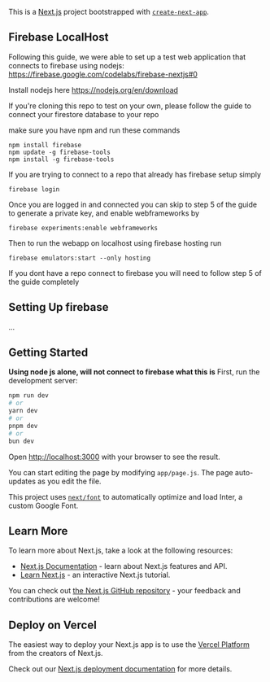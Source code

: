 This is a [Next.js](https://nextjs.org/) project bootstrapped with [`create-next-app`](https://github.com/vercel/next.js/tree/canary/packages/create-next-app).

## Firebase LocalHost
Following this guide, we were able to set up a test web application that connects to firebase using nodejs: https://firebase.google.com/codelabs/firebase-nextjs#0

Install nodejs here https://nodejs.org/en/download


If you're cloning this repo to test on your own, please follow the guide to connect your firestore database to your repo 

make sure you have npm and run these commands

```
npm install firebase
npm update -g firebase-tools
npm install -g firebase-tools
```

If you are trying to connect to a repo that already has firebase setup simply

```
firebase login
```

Once you are logged in and connected you can skip to step 5 of the guide to generate a private key, and enable webframeworks by
```
firebase experiments:enable webframeworks
```

Then to run the webapp on localhost using firebase hosting run
```
firebase emulators:start --only hosting
```

If you dont have a repo connect to firebase you will need to follow step 5 of the guide completely

## Setting Up firebase
...



## Getting Started
**Using node js alone, will not connect to firebase what this is**
First, run the development server:

```bash
npm run dev
# or
yarn dev
# or
pnpm dev
# or
bun dev
```

Open [http://localhost:3000](http://localhost:3000) with your browser to see the result.

You can start editing the page by modifying `app/page.js`. The page auto-updates as you edit the file.

This project uses [`next/font`](https://nextjs.org/docs/basic-features/font-optimization) to automatically optimize and load Inter, a custom Google Font.

## Learn More

To learn more about Next.js, take a look at the following resources:

- [Next.js Documentation](https://nextjs.org/docs) - learn about Next.js features and API.
- [Learn Next.js](https://nextjs.org/learn) - an interactive Next.js tutorial.

You can check out [the Next.js GitHub repository](https://github.com/vercel/next.js/) - your feedback and contributions are welcome!

## Deploy on Vercel

The easiest way to deploy your Next.js app is to use the [Vercel Platform](https://vercel.com/new?utm_medium=default-template&filter=next.js&utm_source=create-next-app&utm_campaign=create-next-app-readme) from the creators of Next.js.

Check out our [Next.js deployment documentation](https://nextjs.org/docs/deployment) for more details.
